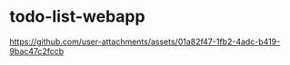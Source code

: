 # todo-list-webapp

https://github.com/user-attachments/assets/01a82f47-1fb2-4adc-b419-9bac47c2fccb


